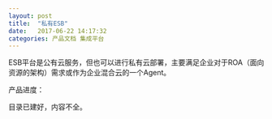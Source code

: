 ```yaml
---
layout: post
title:  "私有ESB"
date:   2017-06-22 14:17:32
categories: 产品文档 集成平台
---
```


ESB平台是公有云服务，但也可以进行私有云部署，主要满足企业对于ROA（面向资源的架构）需求或作为企业混合云的一个Agent。

产品进度：

目录已建好，内容不全。
